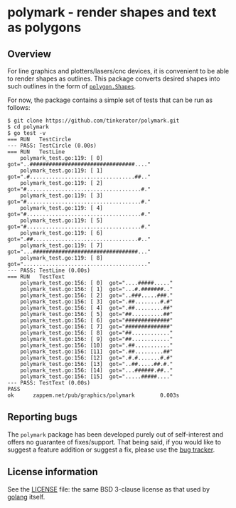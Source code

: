 # polymark - render shapes and text as polygons

## Overview

For line graphics and plotters/lasers/cnc devices, it is convenient to
be able to render shapes as outlines. This package converts desired
shapes into such outlines in the form of
[`polygon.Shapes`](https://zappem.net/pub/math/polygon).

For now, the package contains a simple set of tests that can be run as
follows:

```
$ git clone https://github.com/tinkerator/polymark.git
$ cd polymark
$ go test -v
=== RUN   TestCircle
--- PASS: TestCircle (0.00s)
=== RUN   TestLine
    polymark_test.go:119: [ 0]  got="..#################################...."
    polymark_test.go:119: [ 1]  got=".#.................................##.."
    polymark_test.go:119: [ 2]  got="#....................................#."
    polymark_test.go:119: [ 3]  got="#....................................#."
    polymark_test.go:119: [ 4]  got="#....................................#."
    polymark_test.go:119: [ 5]  got="#....................................#."
    polymark_test.go:119: [ 6]  got=".##.................................#.."
    polymark_test.go:119: [ 7]  got="...#################################..."
    polymark_test.go:119: [ 8]  got="......................................."
--- PASS: TestLine (0.00s)
=== RUN   TestText
    polymark_test.go:156: [ 0]  got="....#####....."
    polymark_test.go:156: [ 1]  got="...#.#######.."
    polymark_test.go:156: [ 2]  got="..###.....###."
    polymark_test.go:156: [ 3]  got=".##........#.#"
    polymark_test.go:156: [ 4]  got=".##.........##"
    polymark_test.go:156: [ 5]  got="##..........##"
    polymark_test.go:156: [ 6]  got="##############"
    polymark_test.go:156: [ 7]  got="##############"
    polymark_test.go:156: [ 8]  got="##............"
    polymark_test.go:156: [ 9]  got="##............"
    polymark_test.go:156: [10]  got=".##..........."
    polymark_test.go:156: [11]  got=".##.........##"
    polymark_test.go:156: [12]  got=".#.#.......#.#"
    polymark_test.go:156: [13]  got="..##.....##.#."
    polymark_test.go:156: [14]  got="...######.##.."
    polymark_test.go:156: [15]  got=".....#####...."
--- PASS: TestText (0.00s)
PASS
ok      zappem.net/pub/graphics/polymark        0.003s
```

## Reporting bugs

The `polymark` package has been developed purely out of self-interest
and offers no guarantee of fixes/support. That being said, if you
would like to suggest a feature addition or suggest a fix, please use
the [bug tracker](https://github.com/tinkerator/polymark/issues).

## License information

See the [LICENSE](LICENSE) file: the same BSD 3-clause license as that
used by [golang](https://golang.org/LICENSE) itself.
